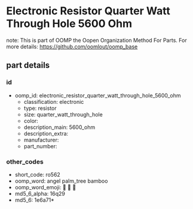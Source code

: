# Electronic Resistor Quarter Watt Through Hole 5600 Ohm  

note: This is part of OOMP the Oopen Organization Method For Parts. For more details: https://github.com/oomlout/oomp_base

##  part details





### id
* oomp_id: electronic_resistor_quarter_watt_through_hole_5600_ohm
  * classification: electronic
  * type: resistor
  * size: quarter_watt_through_hole
  * color: 
  * description_main: 5600_ohm
  * description_extra: 
  * manufacturer: 
  * part_number: 

### other_codes
* short_code: ro562
* oomp_word: angel palm_tree bamboo
* oomp_word_emoji: :angel: :palm_tree: :bamboo:
* md5_6_alpha: 16q29
* md5_6: 1e6a71* 